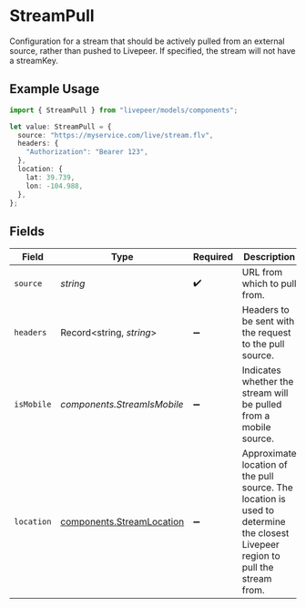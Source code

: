 # StreamPull

Configuration for a stream that should be actively pulled from an
external source, rather than pushed to Livepeer. If specified, the
stream will not have a streamKey.

## Example Usage

```typescript
import { StreamPull } from "livepeer/models/components";

let value: StreamPull = {
  source: "https://myservice.com/live/stream.flv",
  headers: {
    "Authorization": "Bearer 123",
  },
  location: {
    lat: 39.739,
    lon: -104.988,
  },
};
```

## Fields

| Field                                                                                                                           | Type                                                                                                                            | Required                                                                                                                        | Description                                                                                                                     | Example                                                                                                                         |
| ------------------------------------------------------------------------------------------------------------------------------- | ------------------------------------------------------------------------------------------------------------------------------- | ------------------------------------------------------------------------------------------------------------------------------- | ------------------------------------------------------------------------------------------------------------------------------- | ------------------------------------------------------------------------------------------------------------------------------- |
| `source`                                                                                                                        | *string*                                                                                                                        | :heavy_check_mark:                                                                                                              | URL from which to pull from.                                                                                                    | https://myservice.com/live/stream.flv                                                                                           |
| `headers`                                                                                                                       | Record<string, *string*>                                                                                                        | :heavy_minus_sign:                                                                                                              | Headers to be sent with the request to the pull source.                                                                         | {<br/>"Authorization": "Bearer 123"<br/>}                                                                                       |
| `isMobile`                                                                                                                      | *components.StreamIsMobile*                                                                                                     | :heavy_minus_sign:                                                                                                              | Indicates whether the stream will be pulled from a mobile source.                                                               |                                                                                                                                 |
| `location`                                                                                                                      | [components.StreamLocation](../../models/components/streamlocation.md)                                                          | :heavy_minus_sign:                                                                                                              | Approximate location of the pull source. The location is used to<br/>determine the closest Livepeer region to pull the stream from. |                                                                                                                                 |